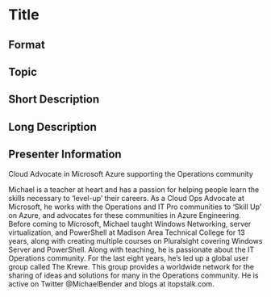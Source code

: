 # Title
## Format
## Topic
## Short Description
## Long Description

## Presenter Information
Cloud Advocate in Microsoft Azure supporting the Operations community

Michael is a teacher at heart and has a passion for helping people learn the skills necessary to ‘level-up’ their careers. As a Cloud Ops Advocate at Microsoft, he works with the Operations and IT Pro communities to ‘Skill Up’ on Azure, and advocates for these communities in Azure Engineering. Before coming to Microsoft, Michael taught Windows Networking, server virtualization, and PowerShell at Madison Area Technical College for 13 years, along with creating multiple courses on Pluralsight covering Windows Server and PowerShell. Along with teaching, he is passionate about the IT Operations community. For the last eight years, he’s led up a global user group called The Krewe. This group provides a worldwide network for the sharing of ideas and solutions for many in the Operations community. He is active on Twitter @MichaelBender and blogs at itopstalk.com.